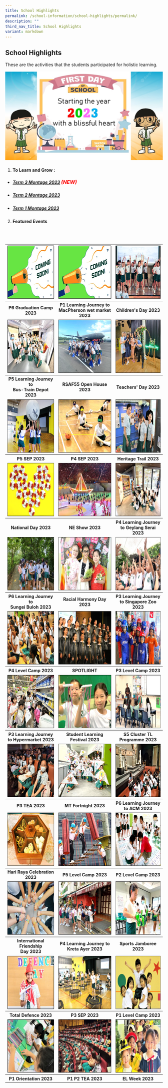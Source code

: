 ```yaml
---
title: School Highlights
permalink: /school-information/school-highlights/permalink/
description: ""
third_nav_title: School Highlights
variant: markdown
---
```

## School Highlights

These are the activities that the students participated for holistic learning.

![](/images/Montages/t1montage_01.jpg)

1. #### To Learn and Grow : 
* ##### [Term 3 Montage 2023](/school-highlights/to-learn-and-grow/) <font size="3" color="red"> (NEW) </font>
* ##### [Term 2 Montage 2023](/school-highlights/to-learn-and-grow/)
* ##### [Term 1 Montage 2023](/school-highlights/to-learn-and-grow/) <font size="3" color="red"></font>

2. ####  Featured Events

<br>
<br>
<table>
	<tbody>
		<tr>
<td><img src="/images/Thumbnails/coming%20soon_thumb.jpg" alt="ndp" style="width:250px;height:170px;"></td>
			<td><img src="/images/Thumbnails/coming%20soon_thumb.jpg" alt="ndp" style="width:250px;height:170px;"></td>
	<td><a href="/school-information/school-highlights/childday-2023/"><img src="/images/Thumbnails/childnday%20thumb_01.jpg" alt="neshow" style="width:250px;height:170px;"> </a></td>
</tr>
		<tr>
			<th><center>P6 Graduation Camp 2023</center></th> 
		<th><center>P1 Learning Journey to MacPherson wet market 2023</center></th> 
		<th><center>Children's Day 2023</center></th> 			
			</tr>	
		<tr>
<td><a href="/school-information/school-highlights/p5ljdepot-2023/"><img src="/images/Thumbnails/p5ljbus%20thumb_01.jpg" alt="ndp" style="width:250px;height:170px;"></a></td>
			<td><a href="/school-information/school-highlights/rsaf55-2023/"><img src="/images/Thumbnails/rsaf%20thumb_01.jpg" alt="neshow" style="width:250px;height:170px;"> </a></td>
	<td><a href="/school-information/school-highlights/tcd-2023/"><img src="/images/Thumbnails/tcd%20thumb_01.jpg" alt="neshow" style="width:250px;height:170px;"> </a></td>
</tr>
		<tr>
			<th><center>P5 Learning Journey to <br>Bus-Train Depot 2023</center></th> 
		<th><center>RSAF55 Open House 2023</center></th> 
		<th><center>Teachers' Day 2023</center></th> 			
			</tr>	
				<tr>
<td><a href="/school-information/school-highlights/p5sep-2023/"><img src="/images/Thumbnails/p5sep%20thumb_01.jpg" alt="neshow" style="width:250px;height:170px;"> </a></td>
			<td><a href="/school-information/school-highlights/p4sep-2023/"><img src="/images/Thumbnails/p4sep%20thumb_01.jpg" alt="neshow" style="width:250px;height:170px;"> </a></td>
			<td><a href="/school-information/school-highlights/heritage-2023/"><img src="/images/Thumbnails/heritage%20thumb_01.jpg" alt="p4ljgeylang" style="width:250px;height:170px;"> </a></td>
</tr>
		<tr>
			<th><center>P5 SEP 2023</center></th> 
		<th><center>P4 SEP 2023</center></th> 
		<th><center>Heritage Trail 2023</center></th> 			
			</tr>	
		<tr>
<td><a href="/school-information/school-highlights/ndp-2023/"><img src="/images/Thumbnails/ndpthumb_01.jpg" alt="ndp" style="width:250px;height:170px;"></a></td>
			<td><a href="/school-information/school-highlights/neshow-2023/"><img src="/images/Thumbnails/neshow%20thumb_01.jpg" alt="neshow" style="width:250px;height:170px;"> </a></td>
			<td><a href="/school-information/school-highlights/p4lj-geylang-2023/"><img src="/images/Thumbnails/p4ljgeylang%20thumb_01.JPG" alt="p4ljgeylang" style="width:250px;height:170px;"> </a></td>
</tr>
		<tr>
			<th><center>National Day 2023</center></th> 
		<th><center>NE Show 2023</center></th> 
		<th><center>P4 Learning Journey to Geylang Serai 2023</center></th> 			
			</tr>	
		<tr>
<td><a href="/school-information/school-highlights/p6lj-sgbuloh-2023/"><img src="/images/Thumbnails/p6ljsungeibuloh%20thumb_01.JPG" alt="p6ljsgbuloh" style="width:250px;height:170px;"></a></td>
			<td><a href="/school-information/school-highlights/rhd-2023/"><img src="/images/Thumbnails/rhd%20thumb_01.JPG" alt="slf2023" style="width:250px;height:170px;"> </a></td>
			<td><a href="/school-information/school-highlights/p3-learning-journey-zoo-2023/"><img src="/images/Thumbnails/p3ljzoo%20thumb_01.JPG" alt="s5clustertamil2023" style="width:250px;height:170px;"> </a></td>
</tr>
		<tr>
			<th><center>P6 Learning Journey to <br>Sungei Buloh 2023</center></th> 
		<th><center>Racial Harmony Day 2023</center></th> 
		<th><center>P3 Learning Journey to Singapore Zoo 2023</center></th> 			
			</tr>	
<tr>
			<td><a href="/school-information/school-highlights/p4-level-camp-2023/"><img src="/images/Thumbnails/p4camp%20thumb_01.jpg" alt="coming soon" style="width:250px;height:170px;"></a></td>
			<td><a href="/school-information/school-highlights/spotlight-2023/"><img src="/images/Thumbnails/spotlight_thumb.jpg" alt="slf2023" style="width:250px;height:170px;"> </a></td>
			<td><a href="/school-information/school-highlights/p3lj-ifly-2023/"><img src="/images/Thumbnails/p3ljifly_thumb.jpg" alt="s5clustertamil2023" style="width:250px;height:170px;"> </a></td>
</tr>
		<tr>
			<th><center>P4 Level Camp 2023</center></th> 
		<th><center>SPOTLIGHT</center></th> 
		<th><center>P3 Level Camp 2023</center></th> 
</tr>
		<tr>
			<td><a href="/school-information/school-highlights/p3-lj-hypermarket-2023/"><img src="/images/Thumbnails/p3%20lj%20giant_thumb.jpg" alt="p3ljgiant" style="width:250px;height:170px;"></a></td>
			<td><a href="/school-information/school-highlights/student-learning-festival-2023/"><img src="/images/Thumbnails/slf%20thumb_01.jpg" alt="slf2023" style="width:250px;height:170px;"> </a></td>
			<td><a href="/school-information/school-highlights/s5-cluster-tamil-prg-2023/"><img src="/images/Thumbnails/s5clustertamil%20thumb_01.jpg" alt="s5clustertamil2023" style="width:250px;height:170px;"> </a></td>
			
</tr>
		<tr>
			<th><center>P3 Learning Journey to Hypermarket 2023</center></th> 
		<th><center> Student Learning Festival 2023</center></th> 
		<th><center> S5 Cluster TL Programme 2023</center></th> 
</tr>
		<tr>
			<td><a href="/school-information/school-highlights/p3-tea-2023/"><img src="/images/Thumbnails/p3tea%20thumb_01.jpg" alt="p3tea2023" style="width:250px;height:170px;"></a></td>
			<td><a href="/school-information/school-highlights/mtl-fortnight-2023/"><img src="/images/Thumbnails/mtl%20thumb_01.jpg" alt="mtlfortnight" style="width:250px;height:170px;"> </a></td>
			<td><a href="/school-information/school-highlights/p6lj-asianmuseum-2023/"><img src="/images/Thumbnails/p6lj%20asianmuseum%20thumb_01.jpg" alt="p6ljasianmuseum2023" style="width:250px;height:170px;"> </a></td>
			
</tr>
		<tr>
			<th><center>P3 TEA 2023</center></th> 
		<th><center> MT Fortnight 2023</center></th> 
		<th><center> P6 Learning Journey to ACM 2023 </center></th> 
</tr>
		<tr>
			<td><a href="/school-information/school-highlights/hari-raya-celebration-2023"><img src="/images/Thumbnails/hariraya%20thumb_01.jpg" alt="hariraya01" style="width:250px;height:170px;"></a></td>
			<td><a href="/school-information/school-highlights/p5-camp-2023/"><img src="/images/Thumbnails/p5camp%20thumb_01.jpg" alt="p5camp01" style="width:250px;height:170px;"> </a></td>
			<td><a href="/school-highlights/p2-level-camp-2023/"><img src="/images/Thumbnails/p2camp_thumb.jpg" alt="p2camp2023" style="width:250px;height:170px;"> </a></td>
			
</tr>
		<tr>
			<th><center>Hari Raya Celebration <br>2023</center></th> 
		<th><center> P5 Level Camp 2023</center></th> 
		<th><center> P2 Level Camp 2023 </center></th> 
</tr>
		<tr>
			<td><a href="/school-highlights/international-friendship-day-2023/"><img src="/images/Thumbnails/ifd_thumb.jpg" alt="ifd2023" style="width:250px;height:170px;"></a></td>
			<td><a href="/school-highlights/p4-learning-journey-2023/"><img src="/images/Thumbnails/p4ljka_thumb.jpg" alt="p4LJKA2023" style="width:250px;height:170px;"> </a></td>
			<td><a href="/school-highlights/sports-jamboree-2023/"><img src="/images/Thumbnails/sportsjamboree_thumb.jpg" alt="sports jamboree" style="width:250px;height:170px;"> </a></td>
</tr>	
		<tr>
		<th><center>International Friendship <br>Day 2023</center></th> 
		<th><center> P4 Learning Journey to Kreta Ayer 2023 </center></th> 
		<th><center> Sports Jamboree 2023 </center></th> 
</tr>
<tr>
			<td><a href="/school-highlights/total-defence-day-2023/"><img alt="totaldefence" src="/images/Thumbnails/totaldefence_thumb.jpg" style="width:250px;height:170px;"></a></td>
			<td><a href="/school-highlights/p3-sports-education-programme-2023/"><img alt="p3sep" src="/images/Thumbnails/p3sep_thumb.jpg" style="width:250px;height:170px;"> </a></td>
			<td><a href="/school-highlights/p1-level-camp-2023/"><img alt="p1levelcamp" src="/images/Thumbnails/p1camp_thumb.jpg" style="width:250px;height:170px;"> </a></td>
</tr>	
		<tr>
		<th><center> Total Defence 2023 </center></th> 
		<th><center>P3 SEP 2023 </center></th> 
		<th><center> P1 Level Camp 2023 </center></th> 
</tr>
<tr>
			<td><a href="/school-highlights/p1-orientation-2023/"><img alt="p1orientation" src="/images/Thumbnails/p1orientation_thumb.jpg" style="width:250px;height:170px;"> </a></td>
	<td><a href="/school-highlights/p1-p2-tea-2023/"><img alt="p1p2tea" src="/images/Thumbnails/p1 p2 tea_thumb.jpg" style="width:250px;height:170px;"> </a></td>
			<td><a href="/school-highlights/english-language-el-week-2023/"><img alt="elweek" src="/images/Thumbnails/el wk thumb.jpg" style="width:250px;height:170px;"> </a></td>
</tr>			
		<tr>
		<th><center> P1 Orientation 2023 </center></th> 
		<th><center>  P1 P2 TEA 2023</center></th> 
		<th><center>  EL Week 2023  </center></th> 
</tr>
</tbody></table>